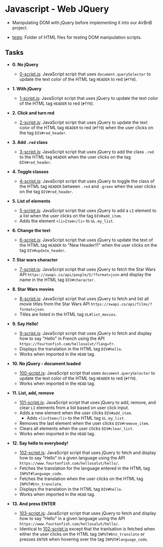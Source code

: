 # Javascript - Web JQuery

- Manipulating DOM with jQuery before implementing it into our AirBnB project.

* [tests](./tests): Folder of HTML files for testing DOM manipulation scripts.

## Tasks

- **0. No jQuery**

  - [0-script.js](./0-script.js): JavaScript script that uses `document.querySelector`
    to update the text color of the HTML tag `HEADER` to red (`#ff0`).

- **1. With jQuery**

  - [1-script.js](./1-script.js): JavaScript script that uses jQuery to update the
    text color of the HTML tag `HEADER` to red (`#ff0`).

- **2. Click and turn red**

  - [2-script.js](./2-script.js): JavaScript script that uses jQuery to update the text color
    of the HTML tag `HEADER` to red (`#ff0`) when the user clicks on the tag `DIV#red_header`.

- **3. Add `.red` class**

  - [3-script.js](./3-script.js): JavaScript script that uses jQuery to add the class
    `.red` to the HTML tag `HEADER` when the user clicks on the tag `DIV#red_header`.

- **4. Toggle classes**

  - [4-script.js](./4-script.js): JavaScript script that uses jQuery to toggle the class
    of the HTML tag `HEADER` between `.red` and `.green` when the user clicks on the tag
    `DIV#red_header`.

- **5. List of elements**

  - [5-script.js](./5-script.js): JavaScript script that uses jQuery to add a `LI`
    element to a list when the user clicks on the tag `DIV#add_item`.
  - Adds the element `<li>Item</li>` to `UL.my_list`.

- **6. Change the text**

  - [6-script.js](./6-script.js): JavaScript script that uses jQuery to update the text
    of the HTML tag `HEADER` to "New Header!!!" when the user clicks on the tag
    `DIV#update_header`.

- **7. Star wars character**

  - [7-script.js](./7-script.js): JavaScript script that uses jQuery to fetch the Star
    Wars API `https://swapi.co/api/people/5/?format=json` and display the name in the HTML
    tag `DIV#character`.

- **8. Star Wars movies**

  - [8-script.js](./8-script.js): JavaScript script that uses jQuery to fetch and list
    all movie titles from the Star Wars API `https://swapi.co/api/films/?format=json`.
  - Titles are listed in the HTML tag `UL#list_movies`.

- **9. Say Hello!**

  - [9-script.js](./9-script.js): JavaScript script that uses jQuery to fetch and display
    how to say "Hello" in French using the API
    `https://fourtonfish.com/hellosalut/?lang=fr`.
  - Displays the translation in the HTML tag `DIV#hello`.
  - Works when imported in the `HEAD` tag.

- **10. No jQuery - document loaded**

  - [100-script.js](./100-script.js): JavaScript script that uses `document.querySelector`
    to update the text color of the HTML tag `HEADER` to red (`#ff0`).
  - Works when imported in the `HEAD` tag.

- **11. List, add, remove**

  - [101-script.js](./101-script.js): JavaScript script that uses jQuery to add, remove,
    and clear `LI` elements from a list based on user click input.
  - Adds a new element when the user clicks `DIV#add_item`.
    - Adds `<li>Item</li>` to the HTML tag `UL.my_list`.
  - Removes the last element when the user clicks `DIV#remove_item`.
  - Clears all elements when the user clicks `DIV#clear_list`.
  - Works when imported in the `HEAD` tag.

- **12. Say hello to everybody!**

  - [102-script.js](./102-script.js): JavaScript script that uses jQuery to fetch and
    display how to say "Hello" in a given language using the API
    `https://www.fourtonfish.com/hellosalut/hello/`.
  - Fetches the translation for the language entered in the HTML tag `INPUT#language_code`.
  - Fetches the translation when the user clicks on the HTML tag `INPUT#btn_translate`.
  - Displays the translation in the HTML tag `DIV#hello`.
  - Works when imported in the `HEAD` tag.

- **13. And press ENTER**
  - [103-script.js](./103-script.js): JavaScript script that uses jQuery to fetch and
    display how to say "Hello" in a given language using the API
    `https://www.fourtonfish.com/hellosalut/hello/`.
  - Identical to [102-script.js](./102-script.js) except that the tranlsation is fetched
    when either the user clicks on the HTML tag `INPUT#btn_translate` or presses `ENTER`
    when hovering over the tag `INPUT#language_code`.
